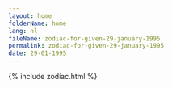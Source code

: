 ```yaml
---
layout: home
folderName: home
lang: nl
fileName: zodiac-for-given-29-january-1995
permalink: zodiac-for-given-29-january-1995
date: 29-01-1995
---
```

{% include zodiac.html %}
